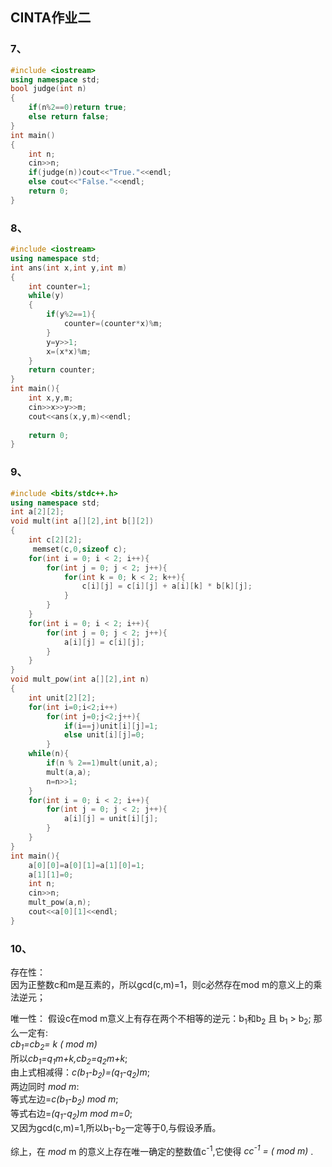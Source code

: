 ## CINTA作业二
### 7、
``` c++
#include <iostream>
using namespace std;
bool judge(int n)
{
	if(n%2==0)return true;
	else return false;
}
int main()
{
	int n;
	cin>>n;
	if(judge(n))cout<<"True."<<endl;
	else cout<<"False."<<endl;
	return 0;
}
```
### 8、
``` c++
#include <iostream>
using namespace std;
int ans(int x,int y,int m)
{
	int counter=1;
	while(y)
	{
		if(y%2==1){
			counter=(counter*x)%m;
		}
		y=y>>1;
		x=(x*x)%m;
	}
	return counter;
}
int main(){
	int x,y,m;
	cin>>x>>y>>m;
	cout<<ans(x,y,m)<<endl;
	
	return 0;
}
```
### 9、
``` c++
#include <bits/stdc++.h>
using namespace std;
int a[2][2];
void mult(int a[][2],int b[][2])
{
	int c[2][2];
	 memset(c,0,sizeof c);
    for(int i = 0; i < 2; i++){
        for(int j = 0; j < 2; j++){
            for(int k = 0; k < 2; k++){
                c[i][j] = c[i][j] + a[i][k] * b[k][j];	
            }
        }
    }
    for(int i = 0; i < 2; i++){
        for(int j = 0; j < 2; j++){
            a[i][j] = c[i][j];
        }
    }
}
void mult_pow(int a[][2],int n)
{
	int unit[2][2];
	for(int i=0;i<2;i++)
		for(int j=0;j<2;j++){
			if(i==j)unit[i][j]=1;
			else unit[i][j]=0;
		}
	while(n){
		if(n % 2==1)mult(unit,a);
		mult(a,a);
		n=n>>1;
	}
	for(int i = 0; i < 2; i++){
        for(int j = 0; j < 2; j++){
            a[i][j] = unit[i][j];
        }
    }
}
int main(){
	a[0][0]=a[0][1]=a[1][0]=1;
	a[1][1]=0;
	int n;
	cin>>n;
	mult_pow(a,n);
	cout<<a[0][1]<<endl;
}
```
### 10、
存在性：  
因为正整数c和m是互素的，所以gcd(c,m)=1，则c必然存在mod m的意义上的乘法逆元；
 
唯一性：
假设c在mod m意义上有存在两个不相等的逆元：b<sub>1</sub>和b<sub>2</sub> 且 b<sub>1</sub> $>$ b<sub>2</sub>;
那么一定有:  
 *cb<sub>1</sub>=cb<sub>2</sub>= k ( mod m)*  
 所以*cb<sub>1</sub>=q<sub>1</sub>m+k,cb<sub>2</sub>=q<sub>2</sub>m+k*;  
由上式相减得：*c(b<sub>1</sub>-b<sub>2</sub>)=(q<sub>1</sub>-q<sub>2</sub>)m*;  
两边同时 *mod m*:   
等式左边=*c(b<sub>1</sub>-b<sub>2</sub>) mod m*;  
等式右边=*(q<sub>1</sub>-q<sub>2</sub>)m mod m=0*;  
又因为gcd(c,m)=1,所以b<sub>1</sub>-b<sub>2</sub>一定等于0,与假设矛盾。  
    
综上，在 $mod$ m 的意义上存在唯一确定的整数值c<sup>-1</sup>,它使得 *cc<sup>-1</sup> = ( mod m)* .
